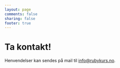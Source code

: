 ```yaml
---
layout: page
comments: false
sharing: false
footer: true
---
```


<h1>Ta kontakt!</h1>

<p>

Henvendelser kan sendes på mail til <a href="mailto:info@rubykurs.no?subject=Kurshenvendelse">info@rubykurs.no</a>.

</p>

